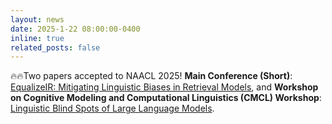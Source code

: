 ```yaml
---
layout: news
date: 2025-1-22 08:00:00-0400
inline: true
related_posts: false
---
```


🔥🔥Two papers accepted to NAACL 2025! **Main Conference (Short)**: [EqualizeIR: Mitigating Linguistic Biases in Retrieval Models](https://aclanthology.org/2025.naacl-short.75/), and **Workshop on Cognitive Modeling and Computational Linguistics (CMCL) Workshop**: [Linguistic Blind Spots of Large Language Models](https://aclanthology.org/2025.cmcl-1.3/).
